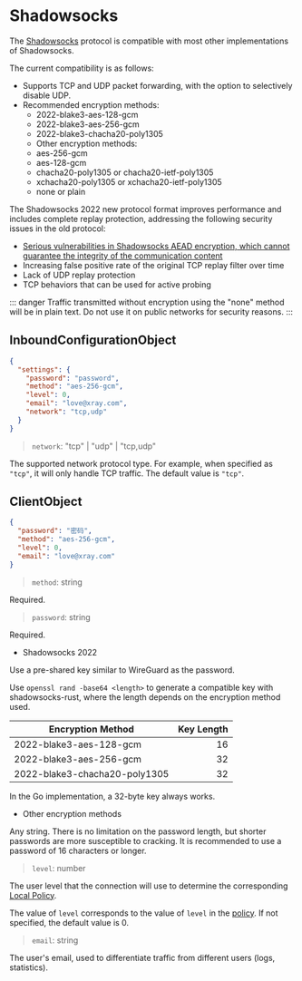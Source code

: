 # Shadowsocks

The [Shadowsocks](https://en.wikipedia.org/wiki/Shadowsocks) protocol is compatible with most other implementations of Shadowsocks.

The current compatibility is as follows:

- Supports TCP and UDP packet forwarding, with the option to selectively disable UDP.
- Recommended encryption methods:
  - 2022-blake3-aes-128-gcm
  - 2022-blake3-aes-256-gcm
  - 2022-blake3-chacha20-poly1305
  - Other encryption methods:
  - aes-256-gcm
  - aes-128-gcm
  - chacha20-poly1305 or chacha20-ietf-poly1305
  - xchacha20-poly1305 or xchacha20-ietf-poly1305
  - none or plain

The Shadowsocks 2022 new protocol format improves performance and includes complete replay protection, addressing the following security issues in the old protocol:

- [Serious vulnerabilities in Shadowsocks AEAD encryption, which cannot guarantee the integrity of the communication content](https://github.com/shadowsocks/shadowsocks-org/issues/183)
- Increasing false positive rate of the original TCP replay filter over time
- Lack of UDP replay protection
- TCP behaviors that can be used for active probing

::: danger
Traffic transmitted without encryption using the "none" method will be in plain text. Do not use it on public networks for security reasons.
:::

## InboundConfigurationObject

```json
{
  "settings": {
    "password": "password",
    "method": "aes-256-gcm",
    "level": 0,
    "email": "love@xray.com",
    "network": "tcp,udp"
  }
}
```

> `network`: "tcp" | "udp" | "tcp,udp"

The supported network protocol type. For example, when specified as `"tcp"`, it will only handle TCP traffic. The default value is `"tcp"`.

## ClientObject

```json
{
  "password": "密码",
  "method": "aes-256-gcm",
  "level": 0,
  "email": "love@xray.com"
}
```

> `method`: string

Required.

> `password`: string

Required.

- Shadowsocks 2022

Use a pre-shared key similar to WireGuard as the password.

Use `openssl rand -base64 <length>` to generate a compatible key with shadowsocks-rust, where the length depends on the encryption method used.

| Encryption Method             | Key Length |
| ----------------------------- | ---------: |
| 2022-blake3-aes-128-gcm       |         16 |
| 2022-blake3-aes-256-gcm       |         32 |
| 2022-blake3-chacha20-poly1305 |         32 |

In the Go implementation, a 32-byte key always works.

- Other encryption methods

Any string. There is no limitation on the password length, but shorter passwords are more susceptible to cracking. It is recommended to use a password of 16 characters or longer.

> `level`: number

The user level that the connection will use to determine the corresponding [Local Policy](../policy.md#levelpolicyobject).

The value of `level` corresponds to the value of `level` in the [policy](../policy.md#policyobject). If not specified, the default value is 0.

> `email`: string

The user's email, used to differentiate traffic from different users (logs, statistics).
